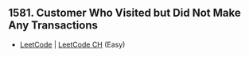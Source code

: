 ## 1581. Customer Who Visited but Did Not Make Any Transactions

-  [LeetCode](https://leetcode.com/problems/customer-who-visited-but-did-not-make-any-transactions/) | [LeetCode CH](https://leetcode.cn/problems/customer-who-visited-but-did-not-make-any-transactions/) (Easy)
